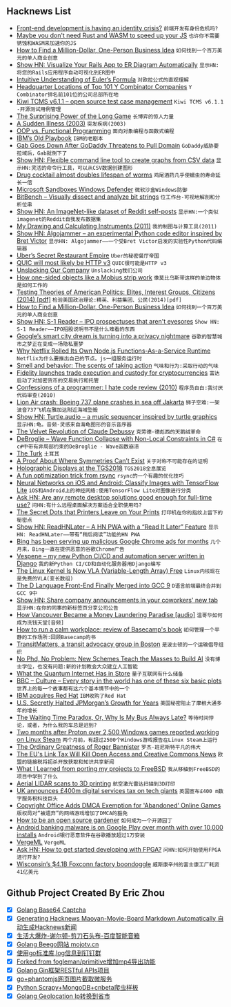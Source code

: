 ## Hacknews List


- [Front-end development is having an identity crisis?](https://dev.to/assaultoustudios/is-front-end-development-having-an-identitycrisis-2224)  `前端开发有身份危机吗?`
- [Maybe you don&#39;t need Rust and WASM to speed up your JS](https://mrale.ph/blog/2018/02/03/maybe-you-dont-need-rust-to-speed-up-your-js.html#getting-the-code)  `也许你不需要锈蚀和WASM来加速你的JS`
- [How to Find a Million-Dollar, One-Person Business Idea](https://www.forbes.com/sites/elainepofeldt/2017/05/27/how-to-find-your-million-dollar-business-idea-by-tapping-new-census-data)  `如何找到一个百万美元的单人商业创意`
- [Show HN: Visualize Your Rails App to ER Diagram Automatically](https://www.holistics.io/blog/visualize-rails-database-to-erd-diagram/)  `显示HN:将您的Rails应用程序自动可视化到ER图中`
- [Intuitive Understanding of Euler’s Formula](https://betterexplained.com/articles/intuitive-understanding-of-eulers-formula/)  `对欧拉公式的直观理解`
- [Headquarter Locations of Top 101 Y Combinator Companies](https://merchantmachine.co.uk/yc-101/)  `Y Combinator排名前101位的公司总部所在地`
- [Kiwi TCMS v6.1.1 – open source test case management](http://kiwitcms.org/blog/kiwi-tcms-team/2018/10/29/kiwi-tcms-611/#.W9cT-zibUb0.hackernews)  `Kiwi TCMS v6.1.1 -开源测试用例管理`
- [The Surprising Power of the Long Game](https://fs.blog/2018/10/long-game/)  `长博弈的惊人力量`
- [A Sudden Illness (2003)](https://www.newyorker.com/magazine/2003/07/07/a-sudden-illness)  `突发疾病(2003)`
- [OOP vs. Functional Programming](https://blog.cleancoder.com/uncle-bob/2014/11/24/FPvsOO.html)  `面向对象编程与函数式编程`
- [IBM’s Old Playbook](https://stratechery.com/2018/ibms-old-playbook/)  `IBM的老剧本`
- [Gab Goes Down After GoDaddy Threatens to Pull Domain](https://www.theverge.com/2018/10/28/18036520/gab-down-godaddy-domain-blocked)  `GoDaddy威胁要拉域后，Gab就倒下了`
- [Show HN: Flexible command line tool to create graphs from CSV data](https://github.com/mcastorina/graph-cli)  `显示HN:灵活的命令行工具，可以从CSV数据创建图形`
- [Drug cocktail almost doubles lifespan of worms](https://www.sciencedaily.com/releases/2018/10/181022122926.htm)  `鸡尾酒药几乎使蠕虫的寿命延长一倍`
- [Microsoft Sandboxes Windows Defender](https://www.bleepingcomputer.com/news/microsoft/microsoft-sandboxes-windows-defender/)  `微软沙盒Windows防御`
- [BitBench – Visually dissect and analyze bit strings](https://github.com/zuckschwerdt/bitbench)  `位工作台-可视地解剖和分析位串`
- [Show HN: An ImageNet-like dataset of Reddit self-posts](http://www.evolution.ai/blog/page/5/an-imagenet-like-text-classification-task-based-on-reddit-posts/)  `显示HN:一个类似imagenet的Reddit自我发布数据集`
- [My Drawing and Calculating Instruments (2011)](http://www.petergh.f2s.com/instruments2.html)  `我的制图与计算工具(2011)`
- [Show HN: Algojammer – an experimental Python code editor inspired by Bret Victor](https://github.com/ChrisKnott/Algojammer)  `显示HN: Algojammer——一个受Bret Victor启发的实验性Python代码编辑器`
- [Uber’s Secret Restaurant Empire](https://www.bloomberg.com/news/articles/2018-10-24/uber-s-secret-empire-of-virtual-restaurants)  `Uber的秘密餐厅帝国`
- [QUIC will most likely be HTTP v3](https://mailarchive.ietf.org/arch/msg/quic/RLRs4nB1lwFCZ_7k0iuz0ZBa35s)  `QUIC很可能是HTTP v3`
- [Unslacking Our Company](https://beberlei.de/2018/10/28/unslacking_tideways_company.html)  `Unslacking我们公司`
- [How one-sided objects like a Mobius strip work](http://www.bbc.com/future/story/20181026-how-one-sided-objects-like-a-mobius-strip-work)  `像莫比乌斯带这样的单边物体是如何工作的`
- [Testing Theories of American Politics: Elites, Interest Groups, Citizens (2014) [pdf]](https://scholar.princeton.edu/sites/default/files/mgilens/files/gilens_and_page_2014_-testing_theories_of_american_politics.doc.pdf)  `检验美国政治理论:精英、利益集团、公民(2014)[pdf]`
- [How to Find a Million-Dollar, One-Person Business Idea](https://www.forbes.com/sites/elainepofeldt/2017/05/27/how-to-find-your-million-dollar-business-idea-by-tapping-new-census-data/#637972ea43d9)  `如何找到一个百万美元的单人商业创意`
- [Show HN: S-1 Reader – IPO prospectuses that aren&#39;t eyesores](http://www.s1reader.com)  `Show HN: S-1 Reader——IPO招股说明书不是什么难看的东西`
- [Google’s smart city dream is turning into a privacy nightmare](https://www.engadget.com/2018/10/26/sidewalk-labs-ann-cavoukian-smart-city/)  `谷歌的智慧城市之梦正在变成一场隐私噩梦`
- [Why Netflix Rolled Its Own Node.js Functions-As-a-Service Runtime](https://thenewstack.io/why-netflix-rolled-its-own-node-js-functions-as-a-service-runtime/)  `Netflix为什么要推出自己的节点。js一组服务运行时`
- [Smell and behavior: The scents of taking action](https://phys.org/news/2018-10-behavior-scents-action.html)  `气味和行为:采取行动的气味`
- [Fidelity launches trade execution and custody for cryptocurrencies](https://www.cnbc.com/2018/10/15/fidelity-launches-trade-execution-and-custody-for-cryptocurrencies.html)  `富达启动了对加密货币的交易执行和托管`
- [Confessions of a programmer: I hate code review (2010)](https://blog.nelhage.com/2010/06/i-hate-code-review/)  `程序员自白:我讨厌代码审查(2010)`
- [Lion Air crash: Boeing 737 plane crashes in sea off Jakarta](https://www.bbc.com/news/world-asia-46014463)  `狮子空难:一架波音737飞机在雅加达附近海域坠毁`
- [Show HN: Turtle.audio – a music sequencer inspired by turtle graphics](http://turtle.audio)  `显示HN:龟。音频-灵感来自海龟图形的音乐音序器`
- [The Velvet Revolution of Claude Debussy](https://www.newyorker.com/magazine/2018/10/29/the-velvet-revolution-of-claude-debussy)  `克劳德·德彪西的天鹅绒革命`
- [DeBroglie – Wave Function Collapse with Non-Local Constraints in C#](https://boristhebrave.github.io/DeBroglie/)  `在c#中带有非局部约束的DeBroglie - Wave函数崩溃`
- [The Turk](https://en.wikipedia.org/wiki/The_Turk?wprov=sfla1)  `土耳其`
- [A Proof About Where Symmetries Can’t Exist](https://www.quantamagazine.org/a-proof-about-where-symmetries-cant-exist-20181023/)  `关于对称不可能存在的证明`
- [Holographic Displays at the TGS2018](https://boilingsteam.com/tgs-2018-amazing-holographic-displays/)  `TGS2018全息展览`
- [A fun optimization trick from rsync](https://blog.plover.com/prog/switch-case-optimization.html)  `rsync的一个有趣的优化技巧`
- [Neural Networks on iOS and Android: Classify Images with TensorFlow Lite](https://heartbeat.fritz.ai/neural-networks-on-mobile-devices-with-tensorflow-lite-a-tutorial-85b41f53230c)  `iOS和Android上的神经网络:使用TensorFlow Lite对图像进行分类`
- [Ask HN: Are any remote desktop solutions good enough for full-time use?](item?id=18326030)  `问HN:有什么远程桌面解决方案适合全职使用吗?`
- [The Secret Dots that Printers Leave on Your Prints](https://en.wikipedia.org/wiki/Machine_Identification_Code)  `打印机在你的指纹上留下的秘密点`
- [Show HN: ReadHNLater – A HN PWA with a “Read It Later” Feature](https://github.com/brapifra/readhnlater-pwa)  `显示HN: ReadHNLater——带有“稍后阅读”功能的HN PWA`
- [Bing has been serving up malicious Google Chrome ads for months](https://www.forbes.com/sites/jasonevangelho/2018/10/27/stop-using-microsoft-edge-to-download-chrome-unless-you-want-malware/)  `几个月来，Bing一直在提供恶意的谷歌Chrome广告`
- [Vespene – my new Python CI/CD and automation server written in Django](http://docs.vespene.io)  `我的新Python CI/CD和自动化服务器用Django编写`
- [The Linux Kernel Is Now VLA (Variable-Length Array) Free](https://www.phoronix.com/scan.php?page=news_item&amp;px=Linux-Kills-The-VLA)  `Linux内核现在是免费的VLA(变长数组)`
- [The D Language Front-End Finally Merged into GCC 9](https://www.phoronix.com/scan.php?page=news_item&amp;px=GCC-9-Merges-D-Language)  `D语言前端最终合并到GCC 9中`
- [Show HN: Share company announcements in your coworkers&#39; new tab](https://sametab.com)  `显示HN:在你的同事的新标签页分享公司公告`
- [How Vancouver Became a Money Laundering Paradise [audio]](http://www.canadalandshow.com/podcast/how-vancouver-became-a-money-laundering-paradise/)  `温哥华如何成为洗钱天堂[音频]`
- [How to run a calm workplace: review of Basecamp&#39;s book](https://www.economist.com/business/2018/10/06/how-to-run-a-calm-workplace)  `如何管理一个平静的工作场所:回顾Basecamp的书`
- [TransitMatters, a transit advocacy group in Boston](https://www.politico.com/magazine/story/2018/10/25/what-works-boston-transit-221839)  `是波士顿的一个运输倡导组织`
- [No Phd, No Problem: New Schemes Teach the Masses to Build AI](https://www.economist.com/business/2018/10/27/new-schemes-teach-the-masses-to-build-ai)  `没有博士学位，也没有问题:新的计划教会大众建立人工智能`
- [What the Quantum Internet Has in Store](https://www.scientificamerican.com/article/here-rsquo-s-what-the-quantum-internet-has-in-store/)  `量子互联网有什么储备`
- [BBC – Culture – Every story in the world has one of these six basic plots](http://www.bbc.com/culture/story/20180525-every-story-in-the-world-has-one-of-these-six-basic-plots)  `世界上的每一个故事都有这六个基本情节中的一个`
- [IBM acquires Red Hat](https://www.redhat.com/en/blog/red-hat-ibm-creating-leading-hybrid-cloud-provider)  `IBM收购了Red Hat`
- [U.S. Secretly Halted JPMorgan’s Growth for Years](https://www.bloomberg.com/news/articles/2018-10-26/jpmorgan-s-secret-punishment-u-s-halted-its-growth-for-years?srnd=premium)  `美国秘密阻止了摩根大通多年的增长`
- [The Waiting Time Paradox, Or, Why Is My Bus Always Late?](http://jakevdp.github.io/blog/2018/09/13/waiting-time-paradox/)  `等待时间悖论，或者，为什么我的车总是迟到?`
- [Two months after Proton over 2,500 Windows games reported working on Linux Steam](https://www.protondb.com)  `两个月前，有超过2500个Windows游戏报告在Linux Steam上运行`
- [The Ordinary Greatness of Roger Bannister](https://www.newyorker.com/sports/postscript/the-ordinary-greatness-of-roger-bannister)  `罗杰·班尼斯特平凡的伟大`
- [The EU&#39;s Link Tax Will Kill Open Access and Creative Commons News](https://www.eff.org/deeplinks/2018/10/eus-link-tax-will-kill-open-access-and-creative-commons-news)  `欧盟的链接税将扼杀开放获取和知识共享新闻`
- [What I Learned from porting my projects to FreeBSD](https://github.com/shlomif/what-i-learned-from-porting-to-freebsd)  `我从移植到FreeBSD的项目中学到了什么`
- [Aerial LIDAR scans to 3D printing](https://github.com/marian42/pointcloudprinter)  `航空激光雷达扫描到3D打印`
- [UK announces £400m digital services tax on tech giants](https://www.theguardian.com/politics/blog/live/2018/oct/29/budget-2018-government-insists-no-deal-brexit-wont-stop-nhs-getting-20bn-despite-hammonds-warnings-politics-live)  `英国宣布£400 m数字服务税科技巨头`
- [Copyright Office Adds DMCA Exemption for &#39;Abandoned&#39; Online Games](https://torrentfreak.com/copyright-office-adds-dmca-exemption-for-abandoned-online-games-181026/)  `版权局对“被遗弃”的网络游戏增加了DMCA的豁免`
- [How to be an open source gardener](https://words.steveklabnik.com/how-to-be-an-open-source-gardener)  `如何成为一个开源园丁`
- [Android banking malware is on Google Play over month with over 10,000 installs](https://lukasstefanko.com/2018/10/android-banking-malware-found-on-google-play-with-over-10000-installs-targets-brazil.html)  `Android银行恶意软件在谷歌播放超过1万安装`
- [VergeML](https://github.com/vergeml/vergeml)  `VergeML`
- [Ask HN: How to get started developing with FPGA?](item?id=18323236)  `问HN:如何开始使用FPGA进行开发?`
- [Wisconsin’s $4.1B Foxconn factory boondoggle](https://www.theverge.com/2018/10/29/18027032/foxconn-wisconsin-plant-jobs-deal-subsidy-governor-scott-walker)  `威斯康辛州的富士康工厂耗资41亿美元`

## Github Project Created By Eric Zhou

- [x] [Golang Base64 Captcha](https://github.com/mojocn/base64Captcha)
- [x] [Generating Hacknews Maoyan-Movie-Board Markdown Automatically 自动生成Hacknews新闻](https://github.com/dejavuzhou/md-genie)
- [x] [生活大爆炸-谢尔顿-剪刀石头布-百度智能音箱](https://github.com/mojocn/dueros-bang-game)
- [x] [Golang Beego网站 mojotv.cn](https://github.com/mojocn/www.mojotv.cn)
- [x] [使用go标准库,log信息到钉钉群](https://github.com/mojocn/dooger)
- [x] [Forked from fogleman/primitive增加mp4导出功能](https://github.com/mojocn/primitive)
- [x] [Golang Gin框架RESTful APIs项目](https://github.com/JJJJJJJerk/ezier-golang-web-api-framework)
- [x] [go+phantomjs网页图片截取微服务](https://github.com/mojocn/screen_shot)
- [x] [Python Scrapy+MongoDB+cnbeta爬虫样板](https://github.com/mojocn/scrapy_mongodb_boilerplate_cnbeta)
- [x] [Golang Geolocation Ip转换到省市](https://github.com/mojocn/ip2location)
